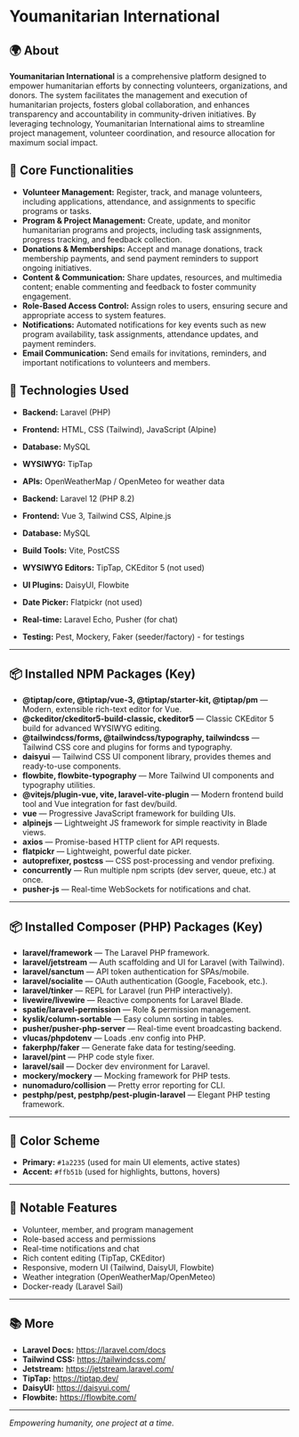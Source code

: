 # Youmanitarian International

## 🌍 About

**Youmanitarian International** is a comprehensive platform designed to empower humanitarian efforts by connecting volunteers, organizations, and donors. The system facilitates the management and execution of humanitarian projects, fosters global collaboration, and enhances transparency and accountability in community-driven initiatives. By leveraging technology, Youmanitarian International aims to streamline project management, volunteer coordination, and resource allocation for maximum social impact.

## 🧩 Core Functionalities

- **Volunteer Management:** Register, track, and manage volunteers, including applications, attendance, and assignments to specific programs or tasks.
- **Program & Project Management:** Create, update, and monitor humanitarian programs and projects, including task assignments, progress tracking, and feedback collection.
- **Donations & Memberships:** Accept and manage donations, track membership payments, and send payment reminders to support ongoing initiatives.
- **Content & Communication:** Share updates, resources, and multimedia content; enable commenting and feedback to foster community engagement.
- **Role-Based Access Control:** Assign roles to users, ensuring secure and appropriate access to system features.
- **Notifications:** Automated notifications for key events such as new program availability, task assignments, attendance updates, and payment reminders.
- **Email Communication:** Send emails for invitations, reminders, and important notifications to volunteers and members.
<!-- - **Weather Forecast Integration:** Provide weather updates to support planning and execution of field activities. -->
<!-- - **Transparency & Reporting:** Track project progress, volunteer contributions, and financial transactions for accountability and impact assessment. -->

## 🚀 Technologies Used

- **Backend:** Laravel (PHP)
- **Frontend:** HTML, CSS (Tailwind), JavaScript (Alpine) 
- **Database:** MySQL
- **WYSIWYG:** TipTap
- **APIs:** OpenWeatherMap / OpenMeteo for weather data

- **Backend:** Laravel 12 (PHP 8.2)
- **Frontend:** Vue 3, Tailwind CSS, Alpine.js
- **Database:** MySQL
- **Build Tools:** Vite, PostCSS
- **WYSIWYG Editors:** TipTap, CKEditor 5 (not used)
- **UI Plugins:** DaisyUI, Flowbite
- **Date Picker:** Flatpickr (not used)
- **Real-time:** Laravel Echo, Pusher (for chat)
- **Testing:** Pest, Mockery, Faker (seeder/factory) - for testings

---

## 📦 Installed NPM Packages (Key)

- **@tiptap/core, @tiptap/vue-3, @tiptap/starter-kit, @tiptap/pm** — Modern, extensible rich-text editor for Vue.
- **@ckeditor/ckeditor5-build-classic, ckeditor5** — Classic CKEditor 5 build for advanced WYSIWYG editing.
- **@tailwindcss/forms, @tailwindcss/typography, tailwindcss** — Tailwind CSS core and plugins for forms and typography.
- **daisyui** — Tailwind CSS UI component library, provides themes and ready-to-use components.
- **flowbite, flowbite-typography** — More Tailwind UI components and typography utilities.
- **@vitejs/plugin-vue, vite, laravel-vite-plugin** — Modern frontend build tool and Vue integration for fast dev/build.
- **vue** — Progressive JavaScript framework for building UIs.
- **alpinejs** — Lightweight JS framework for simple reactivity in Blade views.
- **axios** — Promise-based HTTP client for API requests.
- **flatpickr** — Lightweight, powerful date picker.
- **autoprefixer, postcss** — CSS post-processing and vendor prefixing.
- **concurrently** — Run multiple npm scripts (dev server, queue, etc.) at once.
- **pusher-js** — Real-time WebSockets for notifications and chat.

---

## 📦 Installed Composer (PHP) Packages (Key)

- **laravel/framework** — The Laravel PHP framework.
- **laravel/jetstream** — Auth scaffolding and UI for Laravel (with Tailwind).
- **laravel/sanctum** — API token authentication for SPAs/mobile.
- **laravel/socialite** — OAuth authentication (Google, Facebook, etc.).
- **laravel/tinker** — REPL for Laravel (run PHP interactively).
- **livewire/livewire** — Reactive components for Laravel Blade.
- **spatie/laravel-permission** — Role & permission management.
- **kyslik/column-sortable** — Easy column sorting in tables.
- **pusher/pusher-php-server** — Real-time event broadcasting backend.
- **vlucas/phpdotenv** — Loads .env config into PHP.
- **fakerphp/faker** — Generate fake data for testing/seeding.
- **laravel/pint** — PHP code style fixer.
- **laravel/sail** — Docker dev environment for Laravel.
- **mockery/mockery** — Mocking framework for PHP tests.
- **nunomaduro/collision** — Pretty error reporting for CLI.
- **pestphp/pest, pestphp/pest-plugin-laravel** — Elegant PHP testing framework.

---

## 🎨 Color Scheme
- **Primary:** `#1a2235` (used for main UI elements, active states)
- **Accent:** `#ffb51b` (used for highlights, buttons, hovers)

---

## 📝 Notable Features
- Volunteer, member, and program management
- Role-based access and permissions
- Real-time notifications and chat
- Rich content editing (TipTap, CKEditor)
- Responsive, modern UI (Tailwind, DaisyUI, Flowbite)
- Weather integration (OpenWeatherMap/OpenMeteo)
- Docker-ready (Laravel Sail)

---

## 📚 More
- **Laravel Docs:** https://laravel.com/docs
- **Tailwind CSS:** https://tailwindcss.com/
- **Jetstream:** https://jetstream.laravel.com/
- **TipTap:** https://tiptap.dev/
- **DaisyUI:** https://daisyui.com/
- **Flowbite:** https://flowbite.com/

---

*Empowering humanity, one project at a time.*


